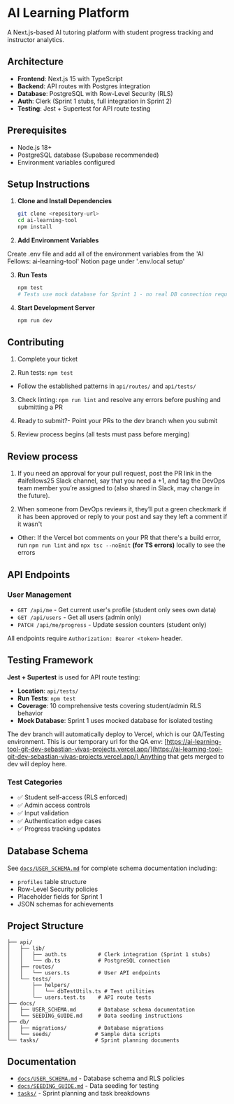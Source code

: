 # AI Learning Platform

A Next.js-based AI tutoring platform with student progress tracking and instructor analytics.

## Architecture

- **Frontend**: Next.js 15 with TypeScript
- **Backend**: API routes with Postgres integration
- **Database**: PostgreSQL with Row-Level Security (RLS)
- **Auth**: Clerk (Sprint 1 stubs, full integration in Sprint 2)
- **Testing**: Jest + Supertest for API route testing

## Prerequisites

- Node.js 18+
- PostgreSQL database (Supabase recommended)
- Environment variables configured

## Setup Instructions

1. **Clone and Install Dependencies**

   ```bash
   git clone <repository-url>
   cd ai-learning-tool
   npm install
   ```

2. **Add Environment Variables**

Create .env file and add all of the environment variables from the 'AI Fellows: ai-learning-tool' Notion page under '.env.local setup'

3. **Run Tests**

   ```bash
   npm test
   # Tests use mock database for Sprint 1 - no real DB connection required
   ```

4. **Start Development Server**
   ```bash
   npm run dev
   ```

## Contributing

1. Complete your ticket

2. Run tests: `npm test`

- Follow the established patterns in `api/routes/` and `api/tests/`

3. Check linting: `npm run lint` and resolve any errors before pushing and submitting a PR

4. Ready to submit?- Point your PRs to the dev branch when you submit

5. Review process begins (all tests must pass before merging)

## Review process

1. If you need an approval for your pull request, post the PR link in the #aifellows25 Slack channel, say that you need a +1, and tag the DevOps team member you’re assigned to (also shared in Slack, may change in the future).

2. When someone from DevOps reviews it, they’ll put a green checkmark if it has been approved or reply to your post and say they left a comment if it wasn't

- Other: If the Vercel bot comments on your PR that there's a build error, run `npm run lint` and `npx tsc --noEmit` **(for TS errors)** locally to see the errors

## API Endpoints

### User Management

- `GET /api/me` - Get current user's profile (student only sees own data)
- `GET /api/users` - Get all users (admin only)
- `PATCH /api/me/progress` - Update session counters (student only)

All endpoints require `Authorization: Bearer <token>` header.

## Testing Framework

**Jest + Supertest** is used for API route testing:

- **Location**: `api/tests/`
- **Run Tests**: `npm test`
- **Coverage**: 10 comprehensive tests covering student/admin RLS behavior
- **Mock Database**: Sprint 1 uses mocked database for isolated testing

The dev branch will automatically deploy to Vercel, which is our QA/Testing environment. This is our temporary url for the QA env: [https://ai-learning-tool-git-dev-sebastian-vivas-projects.vercel.app/](https://ai-learning-tool-git-dev-sebastian-vivas-projects.vercel.app/) Anything that gets merged to dev will deploy here.

### Test Categories

- ✅ Student self-access (RLS enforced)
- ✅ Admin access controls
- ✅ Input validation
- ✅ Authentication edge cases
- ✅ Progress tracking updates

## Database Schema

See [`docs/USER_SCHEMA.md`](docs/USER_SCHEMA.md) for complete schema documentation including:

- `profiles` table structure
- Row-Level Security policies
- Placeholder fields for Sprint 1
- JSON schemas for achievements

## Project Structure

```
├── api/
│   ├── lib/
│   │   ├── auth.ts          # Clerk integration (Sprint 1 stubs)
│   │   └── db.ts            # PostgreSQL connection
│   ├── routes/
│   │   └── users.ts         # User API endpoints
│   └── tests/
│       ├── helpers/
│       │   └── dbTestUtils.ts # Test utilities
│       └── users.test.ts    # API route tests
├── docs/
│   ├── USER_SCHEMA.md       # Database schema documentation
│   └── SEEDING_GUIDE.md     # Data seeding instructions
├── db/
│   ├── migrations/          # Database migrations
│   └── seeds/              # Sample data scripts
└── tasks/                  # Sprint planning documents
```

## Documentation

- [`docs/USER_SCHEMA.md`](docs/USER_SCHEMA.md) - Database schema and RLS policies
- [`docs/SEEDING_GUIDE.md`](docs/SEEDING_GUIDE.md) - Data seeding for testing
- [`tasks/`](tasks/) - Sprint planning and task breakdowns

